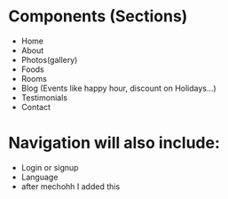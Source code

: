 # Components (Sections) 

- Home
- About
- Photos(gallery)
- Foods
- Rooms
- Blog (Events like happy hour, discount on Holidays...)
- Testimonials
- Contact

# Navigation will also include:

- Login or signup
- Language
- after mechohh I added this
